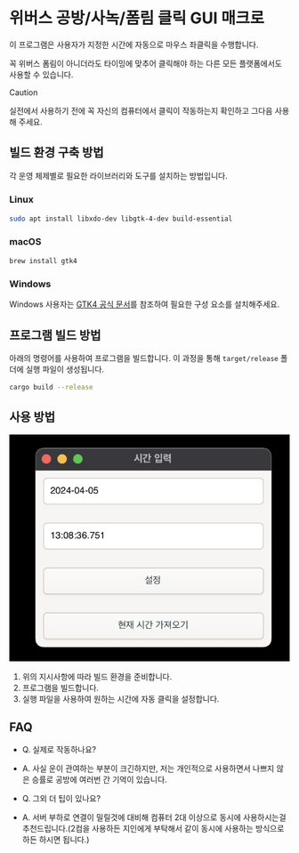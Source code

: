 # 위버스 공방/사녹/폼림 클릭 GUI 매크로

이 프로그램은 사용자가 지정한 시간에 자동으로 마우스 좌클릭을 수행합니다.

꼭 위버스 폼림이 아니더라도 타이밍에 맞추어 클릭해야 하는 다른 모든 플랫폼에서도 사용할 수 있습니다.

> [!CAUTION]
> 실전에서 사용하기 전에 꼭 자신의 컴퓨터에서 클릭이 작동하는지 확인하고 그다음 사용해 주세요.

## 빌드 환경 구축 방법

각 운영 체제별로 필요한 라이브러리와 도구를 설치하는 방법입니다.

### Linux

```bash
sudo apt install libxdo-dev libgtk-4-dev build-essential
```

### macOS

```bash
brew install gtk4
```

### Windows

Windows 사용자는 [GTK4 공식 문서](https://gtk-rs.org/gtk4-rs/stable/latest/book/installation_windows.html)를 참조하여 필요한 구성 요소를 설치해주세요.

## 프로그램 빌드 방법

아래의 명령어를 사용하여 프로그램을 빌드합니다. 이 과정을 통해 `target/release` 폴더에 실행 파일이 생성됩니다.

```bash
cargo build --release
```

## 사용 방법

![사용 예시](./assets/example.png)

1. 위의 지시사항에 따라 빌드 환경을 준비합니다.
2. 프로그램을 빌드합니다.
3. 실행 파일을 사용하여 원하는 시간에 자동 클릭을 설정합니다.

## FAQ

- Q. 실제로 작동하나요?
- A. 사실 운이 관여하는 부분이 크긴하지만, 저는 개인적으로 사용하면서 나쁘지 않은 승률로 공방에 여러번 간 기억이 있습니다.

- Q. 그외 더 팁이 있나요?
- A. 서버 부하로 연결이 밀릴것에 대비해 컴퓨터 2대 이상으로 동시에 사용하시는걸 추천드립니다.(2컴을 사용하든 지인에게 부탁해서 같이 동시에 사용하는 방식으로 하든 하시면 됩니다.)
